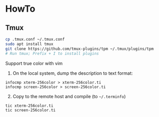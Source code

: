 # HowTo

## Tmux
```bash
cp .tmux.conf ~/.tmux.conf
sudo apt install tmux
git clone https://github.com/tmux-plugins/tpm ~/.tmux/plugins/tpm
# Run tmux; Prefix + I to install plugins
```
Support true color with vim
1. On the local system, dump the description to text format:
```
infocmp xterm-256color > xterm-256color.ti
infocmp screen-256color > screen-256color.ti
```
2. Copy to the remote host and compile (to `~/.terminfo`)
```
tic xterm-256color.ti
tic screen-256color.ti
```
